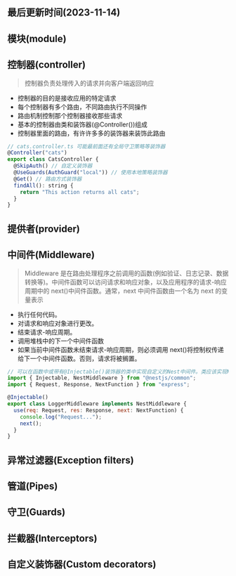 ## 最后更新时间(2023-11-14)

## 模块(module)

## 控制器(controller)

> 控制器负责处理传入的请求并向客户端返回响应

- 控制器的目的是接收应用的特定请求
- 每个控制器有多个路由，不同路由执行不同操作
- 路由机制控制那个控制器接收那些请求
- 基本的控制器由类和装饰器(@Controller())组成
- 控制器里面的路由，有许许多多的装饰器来装饰此路由

```js
// cats.controller.ts 可能最前面还有全局守卫策略等装饰器
@Controller("cats")
export class CatsController {
  @SkipAuth() // 自定义装饰器
  @UseGuards(AuthGuard("local")) // 使用本地策略装饰器
  @Get() // 路由方式装饰器
  findAll(): string {
    return "This action returns all cats";
  }
}
```

## 提供者(provider)

## 中间件(Middleware)

> Middleware 是在路由处理程序之前调用的函数(例如验证、日志记录、数据转换等)。中间件函数可以访问请求和响应对象，以及应用程序的请求-响应周期中的 next()中间件函数。通常，next 中间件函数由一个名为 next 的变量表示

- 执行任何代码。
- 对请求和响应对象进行更改。
- 结束请求-响应周期。
- 调用堆栈中的下一个中间件函数
- 如果当前中间件函数未结束请求-响应周期，则必须调用 next()将控制权传递给下一个中间件函数。否则，请求将被搁置。

```js
// 可以在函数中或带有@Injectable()装饰器的类中实现自定义的Nest中间件。类应该实现NestMiddleware接口，而函数没有任何特殊要求。
import { Injectable, NestMiddleware } from "@nestjs/common";
import { Request, Response, NextFunction } from "express";

@Injectable()
export class LoggerMiddleware implements NestMiddleware {
  use(req: Request, res: Response, next: NextFunction) {
    console.log("Request...");
    next();
  }
}
```

## 异常过滤器(Exception filters)

## 管道(Pipes)

## 守卫(Guards)

## 拦截器(Interceptors)

## 自定义装饰器(Custom decorators)
